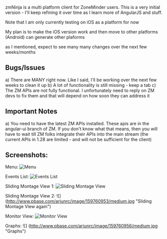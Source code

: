 zmNinja is a multi platform client for ZoneMinder users.
This is a very initial version - I'll keep refining it over time as I learn more
of AngularJS and stuff.

Note that I am only currently testing on iOS as a platform for now

My plan is to make the iOS version work and then move to other platforms (Android)
can generate other plaforms

as I mentioned, expect to see many many changes over the next few weeks/months

Bugs/Issues
------------
a) There are MANY right now. Like I said, I'll be working over the next few weeks to clean it up
b) A lot of functionality is still missing - keep a tab
c) The ZM APIs are not fully functional. I unfortunately need to reply on ZM devs to fix them and that will depend on how soon they can address it


Important Notes
---------------
a) You need to have the latest ZM APIs installed. These apis are in the angular-ui branch of ZM.
If you don't know what that means, then you will have to wait till ZM folks integrate their APIs
into the main stream (the current APIs in 1.28 are limited - and will not be sufficient for the client)


Screenshots:
------------

Menu:
![](http://www.pbase.com/arjunrc/image/159760951/medium.jpg "Menu")

Events List:
![](http://www.pbase.com/arjunrc/image/159760954/medium.jpg "Events List")

Sliding Montage View 1:
![](http://www.pbase.com/arjunrc/image/159760952/medium.jpg "Sliding Montage View")

Sliding Montage View 2:
![] (http://www.pbase.com/arjunrc/image/159760953/medium.jpg "Sliding Montage View again")

Monitor View:
![](http://www.pbase.com/arjunrc/image/159760955/medium.jpg "Monitor View")

Graphs:
![] (http://www.pbase.com/arjunrc/image/159760956/medium.jpg "Graphs")



